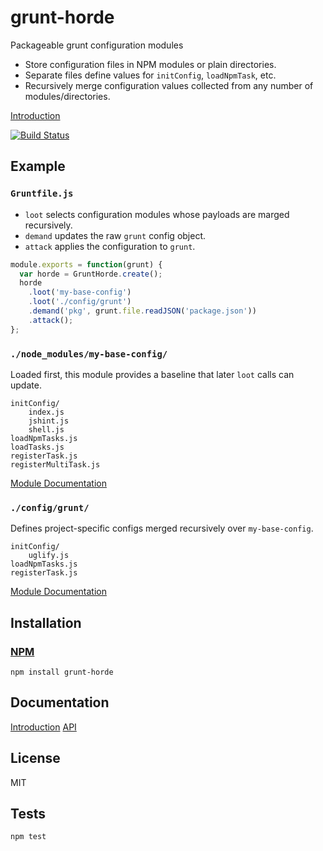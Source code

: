 # grunt-horde

Packageable grunt configuration modules

- Store configuration files in NPM modules or plain directories.
- Separate files define values for `initConfig`, `loadNpmTask`, etc.
- Recursively merge configuration values collected from any number of modules/directories.

[Introduction](http://codeactual.github.io/06/02/2013/introducing-grunt-horde.html)

[![Build Status](https://travis-ci.org/codeactual/grunt-horde.png)](https://travis-ci.org/codeactual/grunt-horde)

## Example

### `Gruntfile.js`

- `loot` selects configuration modules whose payloads are marged recursively.
- `demand` updates the raw `grunt` config object.
- `attack` applies the configuration to `grunt`.

```js
module.exports = function(grunt) {
  var horde = GruntHorde.create();
  horde
    .loot('my-base-config')
    .loot('./config/grunt')
    .demand('pkg', grunt.file.readJSON('package.json'))
    .attack();
};
```

### `./node_modules/my-base-config/`

Loaded first, this module provides a baseline that later `loot` calls can update.

    initConfig/
        index.js
        jshint.js
        shell.js
    loadNpmTasks.js
    loadTasks.js
    registerTask.js
    registerMultiTask.js

[Module Documentation](docs/modules.md)

### `./config/grunt/`

Defines project-specific configs merged recursively over `my-base-config`.

    initConfig/
        uglify.js
    loadNpmTasks.js
    registerTask.js

[Module Documentation](docs/modules.md)

## Installation

### [NPM](https://npmjs.org/package/grunt-horde)

    npm install grunt-horde

## Documentation

[Introduction](http://codeactual.github.io/06/02/2013/introducing-grunt-horde.html)
[API](docs/GruntHorde.md)

## License

  MIT

## Tests

    npm test
